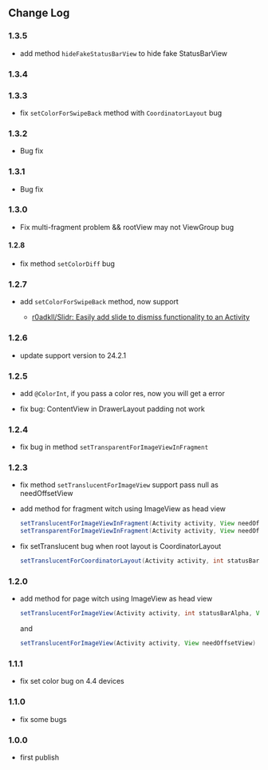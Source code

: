 ## Change Log

### 1.3.5

- add method `hideFakeStatusBarView` to hide fake StatusBarView

### 1.3.4
### 1.3.3

- fix `setColorForSwipeBack` method with `CoordinatorLayout` bug

### 1.3.2

- Bug fix

### 1.3.1

- Bug fix

### 1.3.0

- Fix multi-fragment problem && rootView may not ViewGroup bug

#### 1.2.8
####
- fix method `setColorDiff` bug

### 1.2.7

- add `setColorForSwipeBack` method, now support
	
	- [r0adkll/Slidr: Easily add slide to dismiss functionality to an Activity](https://github.com/r0adkll/Slidr)

### 1.2.6

- update support version to 24.2.1

### 1.2.5

- add `@ColorInt`, if you pass a color res, now you will get a error

- fix bug: ContentView in DrawerLayout padding not work

### 1.2.4

- fix bug in method `setTransparentForImageViewInFragment`

### 1.2.3

- fix method `setTranslucentForImageView` support pass null as needOffsetView

- add method for fragment witch using ImageView as head view

    ~~~ java
    setTranslucentForImageViewInFragment(Activity activity, View needOffsetView)
    setTransparentForImageViewInFragment(Activity activity, View needOffsetView)
    ~~~

- fix setTranslucent bug when root layout is CoordinatorLayout

    ~~~ java
    setTranslucentForCoordinatorLayout(Activity activity, int statusBarAlpha)
    ~~~

### 1.2.0
	
- add method for page witch using ImageView as head view

	~~~ java
	setTranslucentForImageView(Activity activity, int statusBarAlpha, View needOffsetView)
	~~~ 
	
	and
	
	~~~ java 
	setTranslucentForImageView(Activity activity, View needOffsetView)
	~~~

### 1.1.1

- fix set color bug on 4.4 devices

### 1.1.0

- fix some bugs

### 1.0.0

- first publish
